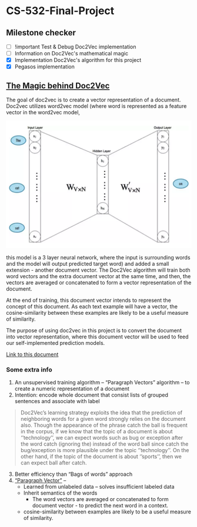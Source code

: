 # CS-532-Final-Project

## Milestone checker
- [ ] !important Test & Debug Doc2Vec implementation
- [ ] Information on Doc2Vec's mathematical magic
- [x] Implementation Doc2Vec's algorithm for this project
- [x] Pegasos implementation

## [The Magic behind Doc2Vec](https://www.quora.com/How-does-doc2vec-represent-feature-vector-of-a-document-Can-anyone-explain-mathematically-how-the-process-is-done/answer/Piyush-Bhardwaj-7)

The goal of doc2vec is to create a vector representation of a document. Doc2vec utilizes word2vec model (where word is represented as a feature vector in the word2vec model,

  ![alt text](./pics/w2v.png)

  this model is a 3 layer neural network, where the input is surrounding words and the model will output predicted target word) and added a small extension - another document vector. The Doc2Vec algorithm will train both word vectors and the extra document vector at the same time, and then, the vectors are averaged or concatenated to form a vector representation of the document.

At the end of training, this document vector intends to represent the concept of this document. As each text example will have a vector,  the cosine-similarity between these examples are likely to be a useful measure of similarity.

The purpose of using doc2vec in this project is to convert the document into vector representation, where this document vector will be used to feed our self-implemented prediction models.

[Link to this document](https://towardsdatascience.com/a-gentle-introduction-to-doc2vec-db3e8c0cce5e)

### Some extra info

1.	An unsupervised training algorithm – “Paragraph Vectors” algorithm – to create a numeric representation of a document
2.	Intention: encode whole document that consist lists of grouped sentences and associate with label

> Doc2Vec’s learning strategy exploits the idea that the prediction of neighboring words for a given word strongly relies on the document also. Though the appearance of the phrase catch the ball is frequent in the corpus, if we know that the topic of a document is about ‘’technology’’, we can expect words such as bug or exception after the word catch (ignoring the) instead of the word ball since catch the bug/exception is more plausible under the topic ‘’technology’’. On the other hand, if the topic of the document is about ‘’sports’’, then we can expect ball after catch.

3.	Better efficiency than “Bags of words” approach
4.	[“Paragraph Vector”](https://arxiv.org/pdf/1405.4053.pdf) –
    -	Learned from unlabeled data – solves insufficient labeled data
    - Inherit semantics of the words
	  - The word vectors are averaged or concatenated to form document vector - to predict the next word in a context.
    - cosine-similarity between examples are likely to be a useful measure of similarity.
